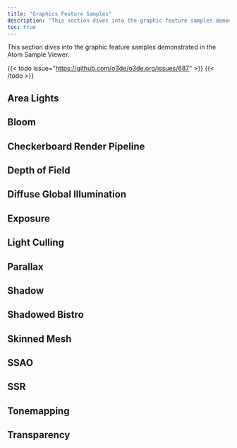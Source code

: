 ```yaml
---
title: "Graphics Feature Samples"
description: "This section dives into the graphic feature samples demonstrated in the Atom Sample Viewer. "
toc: true
---  
```


This section dives into the graphic feature samples demonstrated in the Atom Sample Viewer. 

{{< todo issue="https://github.com/o3de/o3de.org/issues/687" >}}
{{< /todo >}}

## Area Lights

## Bloom

## Checkerboard Render Pipeline

## Depth of Field

## Diffuse Global Illumination

## Exposure

## Light Culling

## Parallax

## Shadow

## Shadowed Bistro

## Skinned Mesh

## SSAO

## SSR

## Tonemapping

## Transparency
